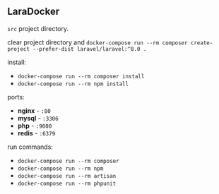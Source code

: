 ## LaraDocker

`src` project directory.

clear project directory and `docker-compose run --rm composer create-project --prefer-dist laravel/laravel:^8.0 .`

install:
- `docker-compose run --rm composer install`
- `docker-compose run --rm npm install`

ports:
- **nginx** - `:80`
- **mysql** - `:3306`
- **php** - `:9000`
- **redis** - `:6379`

run commands:
- `docker-compose run --rm composer`
- `docker-compose run --rm npm`
- `docker-compose run --rm artisan`
- `docker-compose run --rm phpunit`

